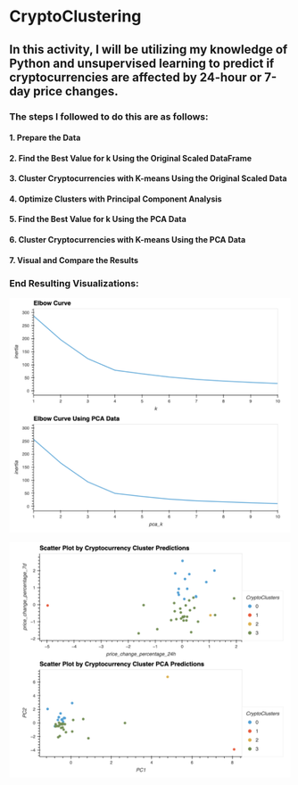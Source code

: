 # CryptoClustering
## In this activity, I will be utilizing my knowledge of Python and unsupervised learning to predict if cryptocurrencies are affected by 24-hour or 7-day price changes.
### The steps I followed to do this are as follows:
#### 1. Prepare the Data
#### 2. Find the Best Value for k Using the Original Scaled DataFrame
#### 3. Cluster Cryptocurrencies with K-means Using the Original Scaled Data
#### 4. Optimize Clusters with Principal Component Analysis

#### 5. Find the Best Value for k Using the PCA Data
#### 6. Cluster Cryptocurrencies with K-means Using the PCA Data
#### 7. Visual and Compare the Results

### End Resulting Visualizations:
![Alt text](<Images/ElbowCurves.png>)

![Alt text](<Images/ScatterPlots.png>)
